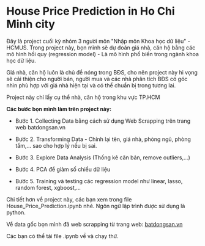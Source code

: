 # House Price Prediction in Ho Chi Minh city

Đây là project cuối kỳ nhóm 3 người môn "Nhập môn Khoa học dữ liệu" - HCMUS. Trong project này, bọn mình sẽ dự đoán giá nhà, căn hộ bằng các mô hình hồi quy (regression model) - Là mô hình phổ biến trong ngành khoa học dữ liệu.

Giá nhà, căn hộ luôn là chủ đề nóng trong BĐS, cho nên project này hi vọng sẽ cải thiện cho người bán, người mua và các nhà phân tích BĐS có góc nhìn phù hợp với giá nhà hiện tại và có thể chuẩn bị trong tương lai.

Project này chỉ lấy cụ thể nhà, căn hộ trong khu vực TP.HCM

**Các bước bọn mình làm trên project này:**

- Bước 1. Collecting Data bằng cách sử dụng Web Scrapping trên trang web batdongsan.vn

- Bước 2. Transforming Data - Chỉnh lại tên, giá nhà, phòng ngủ, phòng tắm,... sao cho hợp lý nếu bị sai.

- Bước 3. Explore Data Analysis (Thống kê căn bản, remove outliers,...)

- Bước 4. PCA để giảm số chiều dữ liệu

- Bước 5. Training và testing các regression model như linear, lasso, random forest, xgboost,...

Chi tiết hơn về project này, các bạn xem trong file House_Price_Prediction.ipynb nhé. Ngôn ngữ lập trình được sử dụng là python.

Về data gốc bọn mình đã web scrapping từ trang web: [batdongsan.vn](https://batdongsan.vn/ban-nha-ho-chi-minh)

Các bạn có thể tải file .ipynb về và chạy thử.
